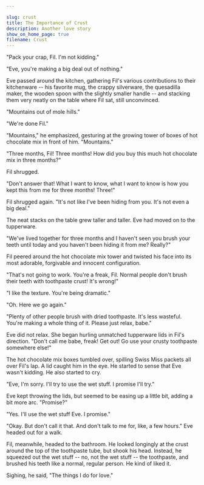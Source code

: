 ```yaml
---

slug: crust
title: The Importance of Crust
description: Another love story
show_on_home_page: true
filename: Crust
---
```


"Pack your crap, Fil. I'm not kidding."

"Eve, you're making a big deal out of nothing."

Eve passed around the kitchen, gathering Fil's various contributions to their kitchenware -- his favorite mug, the crappy silverware, the quesadilla maker, the wooden spoon with the slightly smaller handle -- and stacking them very neatly on the table where Fil sat, still unconvinced.

"Mountains out of mole hills."

"We're done Fil."

"Mountains," he emphasized, gesturing at the growing tower of boxes of hot chocolate mix in front of him. "Mountains."

"Three months, Fil! Three months! How did you buy this much hot chocolate mix in three months?"

Fil shrugged.

"Don't answer that! What I want to know, what I want to know is how you kept this from me for three months! Three!"

Fil shrugged again. "It's not like I've been hiding from you. It's not even a big deal."

The neat stacks on the table grew taller and taller. Eve had moved on to the tupperware.

"We've lived together for three months and I haven't seen you brush your teeth until today and you haven't been hiding it from me? Really?"

Fil peered around the hot chocolate mix tower and twisted his face into its most adorable, forgivable and innocent configuration.

"That's not going to work. You're a freak, Fil. Normal people don't brush their teeth with toothpaste crust! It's wrong!"

"I like the texture. You're being dramatic."

"Oh. Here we go again."

"Plenty of other people brush with dried toothpaste. It's less wasteful. You're making a whole thing of it. Please just relax, babe."

Eve did not relax. She began hurling unmatched tupperware lids in Fil's direction. "Don't call me babe, freak! Get out! Go use your crusty toothpaste somewhere else!"

The hot chocolate mix boxes tumbled over, spilling Swiss Miss packets all over Fil's lap. A lid caught him in the eye. He started to sense that Eve wasn't kidding. He also started to cry.

"Eve, I'm sorry. I'll try to use the wet stuff. I promise I'll try."

Eve kept throwing the lids, but seemed to be easing up a little bit, adding a bit more arc. "Promise?"

"Yes. I'll use the wet stuff Eve. I promise."

"Okay. But don't call it that. And don't talk to me for, like, a few hours." Eve headed out for a walk.

Fil, meanwhile, headed to the bathroom. He looked longingly at the crust around the top of the toothpaste tube, but shook his head. Instead, he squeezed out the wet stuff -- no, not the wet stuff -- the toothpaste, and brushed his teeth like a normal, regular person. He kind of liked it.

Sighing, he said, "The things I do for love."


